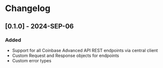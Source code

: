 # Changelog

## [0.1.0] - 2024-SEP-06

### Added

- Support for all Coinbase Advanced API REST endpoints via central client
- Custom Request and Response objects for endpoints
- Custom error types
